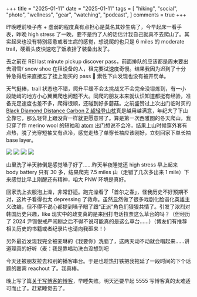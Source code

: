 +++
title = "2025-01-11"
date = "2025-01-11"
tags = [
    "hiking",
    "social",
    "photo",
    "wellness",
    "gear",
    "watching",
    "podcast",
]
comments = true
+++

昨晚睡前嗓子疼 + 虚弱的程度真有点担心是莫名其妙生病了，今早起床一看手表，昨晚 high stress 了一晚，要不是约了人的话估计我自己就真不去爬山了。其实起来也没有特别疲惫或者生病的感觉，想说爬的也只是 6 miles 的 moderate trail，硬着头皮快速吃了饭收拾了装备出发了。

去之前在 REI last minute pickup discover pass，前面排队的应该都是周末要出去滑雪/ snow shoe 在租设备的人，租完要试速度奇慢。结果我因为迟到了十分钟急得后来直接忘了挂上刚买的 pass 🤣 索性下山发现也没有被开罚单。

天气挺棒，trail 状态也不错，爬升平缓不会太挑战又不会完全没锻炼到，有一小段陡峭的地方小心翼翼爬也问题不大。同爬的朋友本来就认识知道都挺有经验，准备充足速度也差不多，爬得很顺，还碰到好多蘑菇。之前盛赞过上次出门临时买的[Black Diamond Distance Carbon Z 超轻登山杖](https://amzn.to/4gVgLIe)真是越用越满意，年纪大了下山全靠它，那么轻背上跟没背一样就更愿意带了。算是第一次西雅图的冬天爬山，我只穿了件 merino wool 的短袖和 [atom]((https://amzn.to/3CE6rog)) 出门想说不会冷，结果上山时候穿外套有点热，脱了光穿短袖又有点冷，感觉走热了单穿长袖应该刚好，立刻回家下单长袖 base layer。

![](https://media.douchi.space/douchi/media_attachments/files/113/812/645/315/900/647/original/ecdcb774d8663a3d.png)
![](https://media.douchi.space/douchi/media_attachments/files/113/812/646/448/690/386/original/78589eb87edec7cd.png)
![](https://media.douchi.space/douchi/media_attachments/files/113/812/647/925/742/817/original/15b1b763bf48f88e.png)
![](https://media.douchi.space/douchi/media_attachments/files/113/812/652/324/841/541/original/9170fbba81af9866.png)

山里洗了半天肺倒是感觉嗓子好了……昨天半夜睡觉还 high stress 早上起来 body battery 只有 30 多，结果爬完 7.5 miles 山（走错了几次多出来 1 mile）下来感觉比早上刚醒还有精神，咱大 PNW 环境是真好。

回家洗上衣服泡上澡，非常舒适。跑完澡看了「首尔之春」，怪我历史不好预期不对，这片子看得也太 depressing 了救命。虽然显然做了很多戏剧化脸谱化英雄主义改编，但不得不说心都提到嗓子眼了跟“正派”角色们狠狠共情了。引发了浓烈对韩国历史兴趣，like 现实中的政变真的是来回打电话拉票这么草台的吗？（但经历了 2024 尹锡悦戒严闹剧之后不得不说可能真的是这么草台……）（博友们有推荐相关历史的书籍或者纪录片也请向我砸来！）

另外最近发现我完全被麦琳的《我要你》洗脑了，这两天动不动就会唱起来……讲道理真的好听（麦：我是靠唱功洗白没想到吧

今天还被朋友拉去和别的播客串台。于是也趁热打铁把我拖延了一段时间的下个话题的嘉宾 reachout 了。我真棒。

晚上写了篇[关于写博客的博客](https://blog.douchi.space/how-i-write-blog/?utm_source=daily)，早睡失败。明天还要早起 5555 写博客真的太难适可而止了。赶紧睡觉去了。